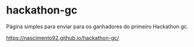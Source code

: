 # hackathon-gc

Página simples para enviar para os ganhadores do primeiro Hackathon gc.

https://nascimento92.github.io/hackathon-gc/
